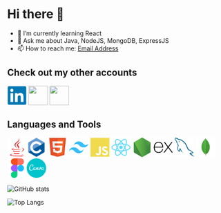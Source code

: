 # Hi there 👋


- 🌱 I’m currently learning React
- 💬 Ask me about Java, NodeJS, MongoDB, ExpressJS
- 📫 How to reach me: <a href="mailto:inspiredrishabh@gmail.com">Email Address</a>

## Check out my other accounts
<a href="https://www.linkedin.com/in/rishabh-gupta-0924092a7/" style="text-decoration: none;"> <img src="https://raw.githubusercontent.com/devicons/devicon/ca28c779441053191ff11710fe24a9e6c23690d6/icons/linkedin/linkedin-original.svg" height=45 width=45> </a>
<a href="https://discordapp.com/users/1162039663104626758" style="text-decoration: none;"> <img src="https://cdn.prod.website-files.com/6257adef93867e50d84d30e2/636e0a6ca814282eca7172c6_icon_clyde_white_RGB.svg" height=45 width=45> </a>
<a href="https://leetcode.com/u/inspiredrishabh/" style="text-decoration: none;"> <img src="https://cdn.iconscout.com/icon/free/png-256/free-leetcode-logo-icon-download-in-svg-png-gif-file-formats--technology-social-media-vol-4-pack-logos-icons-2944960.png" height=45 width=45> </a>

## Languages and Tools

<img src="https://raw.githubusercontent.com/devicons/devicon/ca28c779441053191ff11710fe24a9e6c23690d6/icons/java/java-plain.svg" height=45 width=45><img src="https://raw.githubusercontent.com/devicons/devicon/ca28c779441053191ff11710fe24a9e6c23690d6/icons/c/c-original.svg"  height=45 width=45>
<img src="https://raw.githubusercontent.com/devicons/devicon/ca28c779441053191ff11710fe24a9e6c23690d6/icons/html5/html5-original.svg" height=45 width=45>
<img src="https://raw.githubusercontent.com/devicons/devicon/ca28c779441053191ff11710fe24a9e6c23690d6/icons/tailwindcss/tailwindcss-original.svg" height=45 width=45>
<img src="https://raw.githubusercontent.com/devicons/devicon/ca28c779441053191ff11710fe24a9e6c23690d6/icons/javascript/javascript-plain.svg" height=45 width=45>
<img src="https://raw.githubusercontent.com/devicons/devicon/ca28c779441053191ff11710fe24a9e6c23690d6/icons/react/react-original.svg" height=45 width=45>
<img src="https://raw.githubusercontent.com/devicons/devicon/ca28c779441053191ff11710fe24a9e6c23690d6/icons/nodejs/nodejs-original.svg" height=45 width=45>
<img src="https://raw.githubusercontent.com/devicons/devicon/ca28c779441053191ff11710fe24a9e6c23690d6/icons/express/express-original.svg" height=45 width=45>
<img src="https://raw.githubusercontent.com/devicons/devicon/ca28c779441053191ff11710fe24a9e6c23690d6/icons/mysql/mysql-original.svg" height=45 width=45>
<img src="https://raw.githubusercontent.com/devicons/devicon/ca28c779441053191ff11710fe24a9e6c23690d6/icons/mongodb/mongodb-original.svg" height=45 width=45>
<img src="https://raw.githubusercontent.com/devicons/devicon/ca28c779441053191ff11710fe24a9e6c23690d6/icons/figma/figma-original.svg"  height=45 width=45><img src="https://raw.githubusercontent.com/devicons/devicon/ca28c779441053191ff11710fe24a9e6c23690d6/icons/canva/canva-original.svg"  height=45 width=45>


![GitHub stats](https://github-readme-stats.vercel.app/api?username=inspiredrishabh&show_icons=true&theme=radical)

![Top Langs](https://github-readme-stats.vercel.app/api/top-langs/?username=inspiredrishabh&hide_progress=true&theme=radical&layout=pie)
